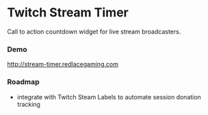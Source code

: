 # Twitch Stream Timer
Call to action countdown widget for live stream broadcasters.

### Demo
http://stream-timer.redlacegaming.com


### Roadmap
* integrate with Twitch Steam Labels to automate session donation tracking